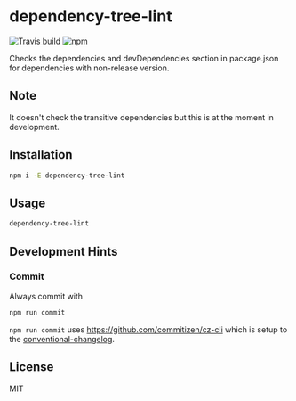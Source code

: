 # dependency-tree-lint

[![Travis build](https://img.shields.io/travis/hanscoder/dependency-tree-lint/master.svg)](https://travis-ci.org/hanscoder/dependency-tree-lint)
[![npm](https://img.shields.io/npm/v/dependency-tree-lint.svg)](https://www.npmjs.com/package/dependency-tree-lint)

Checks the dependencies and devDependencies section in package.json for dependencies with non-release version.

## Note

It doesn't check the transitive dependencies but this is at the moment in development.

## Installation

```bash
npm i -E dependency-tree-lint
```

## Usage

```bash
dependency-tree-lint
```

## Development Hints

### Commit

Always commit with 

```bash
npm run commit
```

`npm run commit` uses https://github.com/commitizen/cz-cli which is setup to the [conventional-changelog](https://github.com/ajoslin/conventional-changelog).


## License

MIT

